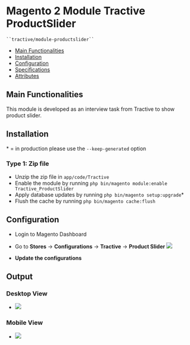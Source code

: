 # Magento 2 Module Tractive ProductSlider

    ``tractive/module-productslider``

 - [Main Functionalities](#markdown-header-main-functionalities)
 - [Installation](#markdown-header-installation)
 - [Configuration](#markdown-header-configuration)
 - [Specifications](#markdown-header-specifications)
 - [Attributes](#markdown-header-attributes)


## Main Functionalities
This module is developed as an interview task from Tractive to show product slider.

## Installation
\* = in production please use the `--keep-generated` option

### Type 1: Zip file

 - Unzip the zip file in `app/code/Tractive`
 - Enable the module by running `php bin/magento module:enable Tractive_ProductSlider`
 - Apply database updates by running `php bin/magento setup:upgrade`\*
 - Flush the cache by running `php bin/magento cache:flush`


## Configuration
- Login to Magento Dashboard
- Go to **Stores** -> **Configurations** -> **Tractive** -> **Product Slider**
![](https://mujahidhaseem.nimbusweb.me/box/attachment/9941766/787yb6w3rnx5pgibueg7/iXRUC6ctAlfVEf5R/screenshot-magento243.local-2023.12.14-00_01_17.png)

- **Update the configurations**

## Output
### Desktop View
   - ![](https://mujahidhaseem.nimbusweb.me/box/attachment/9941697/wvkb32btwofssvh43gwh/Me09lRcD7gsY8v3t/screenshot-magento243.local-2023.12.13-23_54_46.png)

### Mobile View
   - ![](https://mujahidhaseem.nimbusweb.me/box/attachment/9941728/bos0wkhe9d4lufv8k25o/px7Gl622ozlVStU8/screenshot-magento243.local-2023.12.13-23_57_48.png)
